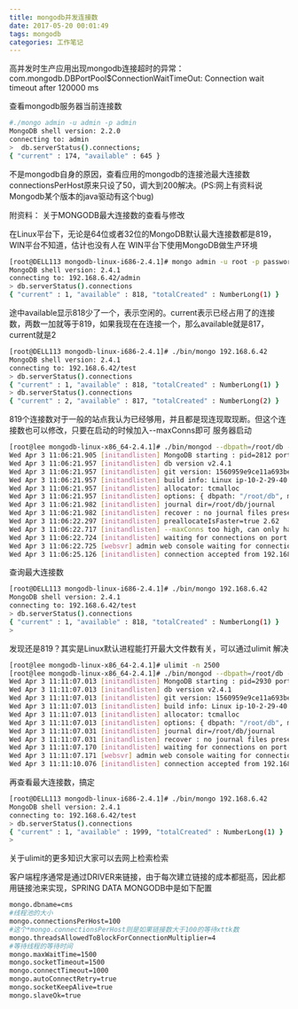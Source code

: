 ```yaml
---
title: mongodb并发连接数
date: 2017-05-20 00:01:49
tags: mongodb
categories: 工作笔记
---
```


高并发时生产应用出现mongodb连接超时的异常：
com.mongodb.DBPortPool$ConnectionWaitTimeOut: Connection wait timeout after 120000 ms

查看mongodb服务器当前连接数
```bash
#./mongo admin -u admin -p admin
MongoDB shell version: 2.2.0
connecting to: admin
>  db.serverStatus().connections;
{ "current" : 174, "available" : 645 }
```
不是mongodb自身的原因，查看应用的mongodb的连接池最大连接数connectionsPerHost原来只设了50，调大到200解决。(PS:网上有资料说Mongodb某个版本的java驱动有这个bug)

附资料：
关于MONGODB最大连接数的查看与修改

在Linux平台下，无论是64位或者32位的MongoDB默认最大连接数都是819，WIN平台不知道，估计也没有人在 WIN平台下使用MongoDB做生产环境
```bash
[root@DELL113 mongodb-linux-i686-2.4.1]# mongo admin -u root -p password
MongoDB shell version: 2.4.1
connecting to: 192.168.6.42/admin
> db.serverStatus().connections
{ "current" : 1, "available" : 818, "totalCreated" : NumberLong(1) }
```
途中available显示818少了一个，表示空闲的。current表示已经占用了的连接数，两数一加就等于819，如果我现在在连接一个，那么available就是817，current就是2
```bash
[root@DELL113 mongodb-linux-i686-2.4.1]# ./bin/mongo 192.168.6.42
MongoDB shell version: 2.4.1
connecting to: 192.168.6.42/test
> db.serverStatus().connections
{ "current" : 1, "available" : 818, "totalCreated" : NumberLong(1) }
> db.serverStatus().connections
{ "current" : 2, "available" : 817, "totalCreated" : NumberLong(2) }
```
819个连接数对于一般的站点我认为已经够用，并且都是现连现取现断。但这个连接数也可以修改，只要在启动的时候加入--maxConns即可
服务器启动
```bash
[root@lee mongodb-linux-x86_64-2.4.1]# ./bin/mongod --dbpath=/root/db --maxConns=2000
Wed Apr 3 11:06:21.905 [initandlisten] MongoDB starting : pid=2812 port=27017 dbpath=/root/db 64-bit host=lee
Wed Apr 3 11:06:21.957 [initandlisten] db version v2.4.1
Wed Apr 3 11:06:21.957 [initandlisten] git version: 1560959e9ce11a693be8b4d0d160d633eee75110
Wed Apr 3 11:06:21.957 [initandlisten] build info: Linux ip-10-2-29-40 2.6.21.7-2.ec2.v1.2.fc8xen #1 SMP Fri Nov 20 17:48:28 EST 2009 x86_64 BOOST_LIB_VERSION=1_49
Wed Apr 3 11:06:21.957 [initandlisten] allocator: tcmalloc
Wed Apr 3 11:06:21.957 [initandlisten] options: { dbpath: "/root/db", maxConns: 2000 }
Wed Apr 3 11:06:21.982 [initandlisten] journal dir=/root/db/journal
Wed Apr 3 11:06:21.982 [initandlisten] recover : no journal files present, no recovery needed
Wed Apr 3 11:06:22.297 [initandlisten] preallocateIsFaster=true 2.62
Wed Apr 3 11:06:22.717 [initandlisten] --maxConns too high, can only handle 819
Wed Apr 3 11:06:22.724 [initandlisten] waiting for connections on port 27017
Wed Apr 3 11:06:22.725 [websvr] admin web console waiting for connections on port 28017
Wed Apr 3 11:06:25.126 [initandlisten] connection accepted from 192.168.4.86:53917 #1 (1 connection now open)
```
查询最大连接数
```bash
[root@DELL113 mongodb-linux-i686-2.4.1]# ./bin/mongo 192.168.6.42
MongoDB shell version: 2.4.1
connecting to: 192.168.6.42/test
> db.serverStatus().connections
{ "current" : 1, "available" : 818, "totalCreated" : NumberLong(1) }
> 
```
发现还是819？其实是Linux默认进程能打开最大文件数有关，可以通过ulimit 解决
```bash
[root@lee mongodb-linux-x86_64-2.4.1]# ulimit -n 2500
[root@lee mongodb-linux-x86_64-2.4.1]# ./bin/mongod --dbpath=/root/db --maxConns=2000
Wed Apr 3 11:11:07.013 [initandlisten] MongoDB starting : pid=2930 port=27017 dbpath=/root/db 64-bit host=lee
Wed Apr 3 11:11:07.013 [initandlisten] db version v2.4.1
Wed Apr 3 11:11:07.013 [initandlisten] git version: 1560959e9ce11a693be8b4d0d160d633eee75110
Wed Apr 3 11:11:07.013 [initandlisten] build info: Linux ip-10-2-29-40 2.6.21.7-2.ec2.v1.2.fc8xen #1 SMP Fri Nov 20 17:48:28 EST 2009 x86_64 BOOST_LIB_VERSION=1_49
Wed Apr 3 11:11:07.013 [initandlisten] allocator: tcmalloc
Wed Apr 3 11:11:07.013 [initandlisten] options: { dbpath: "/root/db", maxConns: 2000 }
Wed Apr 3 11:11:07.031 [initandlisten] journal dir=/root/db/journal
Wed Apr 3 11:11:07.031 [initandlisten] recover : no journal files present, no recovery needed
Wed Apr 3 11:11:07.170 [initandlisten] waiting for connections on port 27017
Wed Apr 3 11:11:07.171 [websvr] admin web console waiting for connections on port 28017
Wed Apr 3 11:11:10.076 [initandlisten] connection accepted from 192.168.4.86:53161 #1 (1 connection now open)
```
再查看最大连接数，搞定
```bash
[root@DELL113 mongodb-linux-i686-2.4.1]# ./bin/mongo 192.168.6.42
MongoDB shell version: 2.4.1
connecting to: 192.168.6.42/test
> db.serverStatus().connections
{ "current" : 1, "available" : 1999, "totalCreated" : NumberLong(1) }
> 
```
关于ulimit的更多知识大家可以去网上检索检索

客户端程序通常是通过DRIVER来链接，由于每次建立链接的成本都挺高，因此都用链接池来实现，SPRING DATA MONGODB中是如下配置
```bash
mongo.dbname=cms
#线程池的大小
mongo.connectionsPerHost=100
#这个*mongo.connectionsPerHost则是如果链接数大于100的等待xttk数
mongo.threadsAllowedToBlockForConnectionMultiplier=4
#等待线程的等待时间
mongo.maxWaitTime=1500
mongo.socketTimeout=1500
mongo.connectTimeout=1000
mongo.autoConnectRetry=true
mongo.socketKeepAlive=true
mongo.slaveOk=true
```



